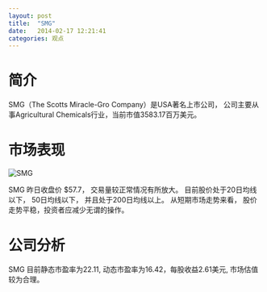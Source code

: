 ```yaml
---
layout: post
title:  "SMG"
date:   2014-02-17 12:21:41
categories: 观点
---
```


# 简介
SMG（The Scotts Miracle-Gro Company）是USA著名上市公司，
公司主要从事Agricultural Chemicals行业，当前市值3583.17百万美元。

# 市场表现

![SMG](http://finviz.com/chart.ashx?t=SMG&ty=c&ta=1&p=d&s=l)

SMG 昨日收盘价 $57.7，
交易量较正常情况有所放大。
目前股价处于20日均线以下，
50日均线以下，
并且处于200日均线以上。
从短期市场走势来看，
股价走势平稳，投资者应减少无谓的操作。

# 公司分析
SMG 目前静态市盈率为22.11, 动态市盈率为16.42，每股收益2.61美元,
市场估值较为合理。
